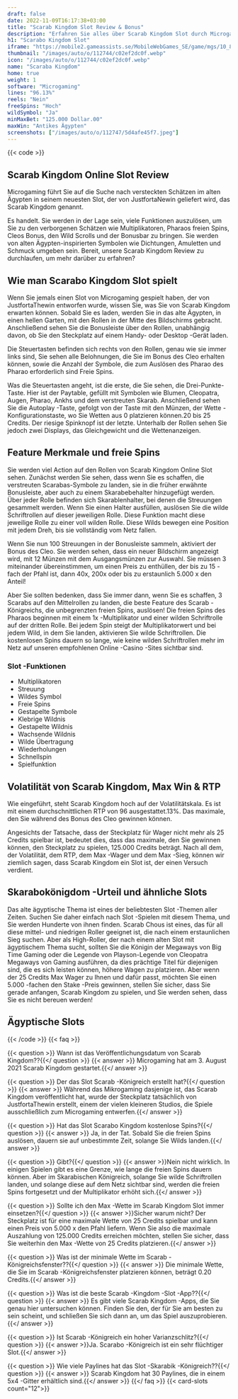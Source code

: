 ```yaml
---
draft: false
date: 2022-11-09T16:17:38+03:00
title: "Scarab Kingdom Slot Review & Bonus"
description: "Erfahren Sie alles über Scarab Kingdom Slot durch Microgaming -Funktionen, RTP, Auszahlungen, Volatilität und erhalten Sie kostenlose Spins und Boni von den Premier Online -Casinos!"
h1: "Scarabo Kingdom Slot"
iframe: "https://mobile2.gameassists.se/MobileWebGames_SE/game/mgs/10_8_0_8024?brand=Quickfirermse_demo&lobbyName=Quickfirermse_demo&languageCode=en&productId=31677&casinoId=31677&loginType=VanguardSessionToken&bankingUrl=&gameId=scarabKingdomDesktop&gameName=scarabKingdomDesktop&clientId=50300&moduleId=21604&clientTypeId=70&xmanEndPoints=https%3A%2F%2Fxplay201.gameassists.co.uk%2FXMan%2Fx.x&displayName=Scarab%20Kingdom&gameTitle=Scarab%20Kingdom&returnUrl=&lobbyUrl=&helpUrl=&isPracticePlay=true&username=demo&password=demo&isRGI=true&GameVersion=scarabKingdomDesktop_JFTW_1_0_2_5&host=Desktop&variant=&activityStatementURL=&sext1=&sext2=&allowmixedMode=&bypassFlashPrompt=&preferexternal=&loginname=&showva=&playmode=demo&custom1=&usertype=0&theme=quickfiressl&InterfaceURL=&hideva=&ab=&grsbid=&siteID=MAL&regMarket=rmse"
thumbnail: "/images/auto/o/112744/c02ef2dc0f.webp"
icon: "/images/auto/o/112744/c02ef2dc0f.webp"
name: "Scaraba Kingdom"
home: true
weight: 1
software: "Microgaming"
lines: "96.13%"
reels: "Nein"
freeSpins: "Hoch"
wildSymbol: "Ja"
minMaxBet: "125.000 Dollar.00"
maxWin: "Antikes Ägypten"
screenshots: ["/images/auto/o/112747/5d4afe45f7.jpeg"]
---
```


{{< code >}}<h2>Scarab Kingdom Online Slot Review</h2><p>Microgaming führt Sie auf die Suche nach versteckten Schätzen im alten Ägypten in seinem neuesten Slot, der von JustfortaNewin geliefert wird, das Scarab Kingdom genannt.</p><p>Es handelt. Sie werden in der Lage sein, viele Funktionen auszulösen, um Sie zu den verborgenen Schätzen wie Multiplikatoren, Pharaos freien Spins, Cleos Bonus, den Wild Scrolls und der Bonusbar zu bringen. Sie werden von alten Ägypten-inspirierten Symbolen wie Dichtungen, Amuletten und Schmuck umgeben sein. Bereit, unsere Scarab Kingdom Review zu durchlaufen, um mehr darüber zu erfahren?</p><h2>Wie man Scarabo Kingdom Slot spielt</h2><p>Wenn Sie jemals einen Slot von Microgaming gespielt haben, der von JustfortaThewin entworfen wurde, wissen Sie, was Sie von Scarab Kingdom erwarten können. Sobald Sie es laden, werden Sie in das alte Ägypten, in einen hellen Garten, mit den Rollen in der Mitte des Bildschirms gebracht. Anschließend sehen Sie die Bonusleiste über den Rollen, unabhängig davon, ob Sie den Steckplatz auf einem Handy- oder Desktop -Gerät laden.</p><p>Die Steuertasten befinden sich rechts von den Rollen, genau wie sie immer links sind, Sie sehen alle Belohnungen, die Sie im Bonus des Cleo erhalten können, sowie die Anzahl der Symbole, die zum Auslösen des Pharao des Pharao erforderlich sind Freie Spins.</p><p>Was die Steuertasten angeht, ist die erste, die Sie sehen, die Drei-Punkte-Taste. Hier ist der Paytable, gefüllt mit Symbolen wie Blumen, Cleopatra, Augen, Pharao, Ankhs und dem verstreuten Skarab. Anschließend sehen Sie die Autoplay -Taste, gefolgt von der Taste mit den Münzen, der Wette -Konfigurationstaste, wo Sie Wetten aus 0 platzieren können.20 bis 25 Credits. Der riesige Spinknopf ist der letzte. Unterhalb der Rollen sehen Sie jedoch zwei Displays, das Gleichgewicht und die Wettenanzeigen.</p><h2>Feature Merkmale und freie Spins</h2><p>Sie werden viel Action auf den Rollen von Scarab Kingdom Online Slot sehen. Zunächst werden Sie sehen, dass wenn Sie es schaffen, die verstreuten Scarabas-Symbole zu landen, sie in die früher erwähnte Bonusleiste, aber auch zu einem Skarabebehalter hinzugefügt werden. Über jeder Rolle befinden sich Skarablenhalter, bei denen die Streuungen gesammelt werden. Wenn Sie einen Halter ausfüllen, auslösen Sie die wilde Schriftrollen auf dieser jeweiligen Rolle. Diese Funktion macht diese jeweilige Rolle zu einer voll wilden Rolle. Diese Wilds bewegen eine Position mit jedem Dreh, bis sie vollständig vom Netz fallen.</p><p>Wenn Sie nun 100 Streuungen in der Bonusleiste sammeln, aktiviert der Bonus des Cleo. Sie werden sehen, dass ein neuer Bildschirm angezeigt wird, mit 12 Münzen mit dem Ausgangsmünzen zur Auswahl. Sie müssen 3 miteinander übereinstimmen, um einen Preis zu enthüllen, der bis zu 15 -fach der Pfahl ist, dann 40x, 200x oder bis zu erstaunlich 5.000 x den Anteil!</p><p>Aber Sie sollten bedenken, dass Sie immer dann, wenn Sie es schaffen, 3 Scarabs auf den Mittelrollen zu landen, die beste Feature des Scarab -Königreichs, die unbegrenzten freien Spins, auslösen! Die freien Spins des Pharaos beginnen mit einem 1x -Multiplikator und einer wilden Schriftrolle auf der dritten Rolle. Bei jedem Spin steigt der Multiplikatorwert und bei jedem Wild, in dem Sie landen, aktivieren Sie wilde Schriftrollen. Die kostenlosen Spins dauern so lange, wie keine wilden Schriftrollen mehr im Netz auf unseren empfohlenen Online -Casino -Sites sichtbar sind.</p><h3>
Slot -Funktionen</h3><ul>
<li></span>
Multiplikatoren</li>
<li></span>
Streuung</li>
<li></span>
Wildes Symbol</li>
<li></span>
Freie Spins</li>
<li></span>
Gestapelte Symbole</li>
<li></span>
Klebrige Wildnis</li>
<li></span>
Gestapelte Wildnis</li>
<li></span>
Wachsende Wildnis</li>
<li></span>
Wilde Übertragung</li>
<li></span>
Wiederholungen</li>
<li></span>
Schnellspin</li>
<li></span>
Spielfunktion</li></ul><h2>Volatilität von Scarab Kingdom, Max Win & RTP</h2><p>Wie eingeführt, steht Scarab Kingdom hoch auf der Volatilitätskala. Es ist mit einem durchschnittlichen RTP von 96 ausgestattet.13%. Das maximale, den Sie während des Bonus des Cleo gewinnen können.</p><p>Angesichts der Tatsache, dass der Steckplatz für Wager nicht mehr als 25 Credits spielbar ist, bedeutet dies, dass das maximale, den Sie gewinnen können, den Steckplatz zu spielen, 125.000 Credits beträgt. Nach all dem, der Volatilität, dem RTP, dem Max -Wager und dem Max -Sieg, können wir ziemlich sagen, dass Scarab Kingdom ein Slot ist, der einen Versuch verdient.</p><h2>Skarabokönigdom -Urteil und ähnliche Slots</h2><p>Das alte ägyptische Thema ist eines der beliebtesten Slot -Themen aller Zeiten. Suchen Sie daher einfach nach Slot -Spielen mit diesem Thema, und Sie werden Hunderte von ihnen finden. Scarab Chous ist eines, das für all diese mittel- und niedrigen Roller geeignet ist, die nach einem erstaunlichen Sieg suchen. Aber als High-Roller, der nach einem alten Slot mit ägyptischem Thema sucht, sollten Sie die Königin der Megaways von Big Time Gaming oder die Legende von Playson-Legende von Cleopatra Megaways von Gaming ausführen, da dies prächtige Titel für diejenigen sind, die es sich leisten können, höhere Wagen zu platzieren. Aber wenn der 25 Credits Max Wager zu Ihnen und dafür passt, möchten Sie einen 5.000 -fachen den Stake -Preis gewinnen, stellen Sie sicher, dass Sie gerade anfangen, Scarab Kingdom zu spielen, und Sie werden sehen, dass Sie es nicht bereuen werden!</p><h2>Ägyptische Slots</h2>
{{< /code >}}
{{< faq >}}

{{< question >}} Wann ist das Veröffentlichungsdatum von Scarab Kingdom??{{</ question >}}
{{< answer >}} Microgaming hat am 3. August 2021 Scarab Kingdom gestartet.{{</ answer >}}

{{< question >}} Der das Slot Scarab -Königreich erstellt hat?{{</ question >}}
{{< answer >}} Während das Mikrogaming dasjenige ist, das Scarab Kingdom veröffentlicht hat, wurde der Steckplatz tatsächlich von JustfortaThewin erstellt, einem der vielen kleineren Studios, die Spiele ausschließlich zum Microgaming entwerfen.{{</ answer >}}

{{< question >}} Hat das Slot Scarabo Kingdom kostenlose Spins?{{</ question >}}
{{< answer >}} Ja, in der Tat. Sobald Sie die freien Spins auslösen, dauern sie auf unbestimmte Zeit, solange Sie Wilds landen.{{</ answer >}}

{{< question >}} Gibt?{{</ question >}}
{{< answer >}}Nein nicht wirklich. In einigen Spielen gibt es eine Grenze, wie lange die freien Spins dauern können. Aber im Skarabischen Königreich, solange Sie wilde Schriftrollen landen, und solange diese auf dem Netz sichtbar sind, werden die freien Spins fortgesetzt und der Multiplikator erhöht sich.{{</ answer >}}

{{< question >}} Sollte ich den Max -Wette im Scarab Kingdom Slot immer einsetzen?{{</ question >}}
{{< answer >}}Sicher warum nicht? Der Steckplatz ist für eine maximale Wette von 25 Credits spielbar und kann einen Preis von 5.000 x den Pfahl liefern. Wenn Sie also die maximale Auszahlung von 125.000 Credits erreichen möchten, stellen Sie sicher, dass Sie weiterhin den Max -Wette von 25 Credits platzieren.{{</ answer >}}

{{< question >}} Was ist der minimale Wette im Scarab -Königreichsfenster??{{</ question >}}
{{< answer >}} Die minimale Wette, die Sie im Scarab -Königreichsfenster platzieren können, beträgt 0.20 Credits.{{</ answer >}}

{{< question >}} Was ist die beste Scarab -Kingdom -Slot -App??{{</ question >}}
{{< answer >}} Es gibt viele Scarab Kingdom -Apps, die Sie genau hier untersuchen können. Finden Sie den, der für Sie am besten zu sein scheint, und schließen Sie sich dann an, um das Spiel auszuprobieren.{{</ answer >}}

{{< question >}} Ist Scarab -Königreich ein hoher Varianzschlitz?{{</ question >}}
{{< answer >}}Ja. Scarabo -Königreich ist ein sehr flüchtiger Slot.{{</ answer >}}

{{< question >}} Wie viele Paylines hat das Slot -Skarabik -Königreich??{{</ question >}}
{{< answer >}} Scarab Kingdom hat 30 Paylines, die in einem 5x4 -Gitter erhältlich sind.{{</ answer >}}
{{</ faq >}}
{{< card-slots count="12">}}